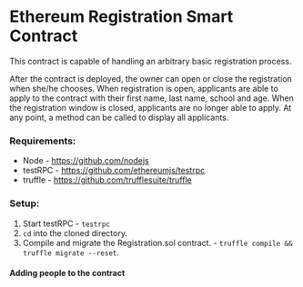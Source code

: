 # Ethereum Registration Smart Contract

This contract is capable of handling an arbitrary basic registration process. 

After the contract is deployed, the owner can open or close the registration when she/he chooses. When registration is open, applicants are able
to apply to the contract with their first name, last name, school and age. When the registration window is closed, applicants are no longer able to apply.
At any point, a method can be called to display all applicants.

### Requirements:

- Node - https://github.com/nodejs
- testRPC - https://github.com/ethereumjs/testrpc                                                                                     
- truffle - https://github.com/trufflesuite/truffle

### Setup:
1. Start testRPC - `testrpc`
2. `cd` into the cloned directory.
3. Compile and migrate the Registration.sol contract. - `truffle compile && truffle migrate --reset`.

#### Adding people to the contract





